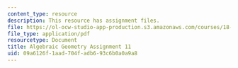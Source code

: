 ```yaml
---
content_type: resource
description: This resource has assignment files.
file: https://ol-ocw-studio-app-production.s3.amazonaws.com/courses/18-725-algebraic-geometry-fall-2015/09a6126f1aad704fadb693c6b0a0a9a8_MIT18_725F15_hw11.pdf
file_type: application/pdf
resourcetype: Document
title: Algebraic Geometry Assignment 11
uid: 09a6126f-1aad-704f-adb6-93c6b0a0a9a8
---
```


